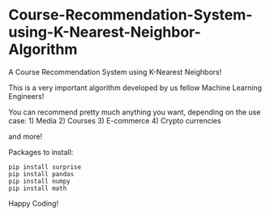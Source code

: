 # Course-Recommendation-System-using-K-Nearest-Neighbor-Algorithm
A Course Recommendation System using K-Nearest Neighbors! 

This is a very important algorithm developed by us fellow Machine Learning 
Engineers! 

You can recommend pretty much anything you want, depending on the use case:
    1) Media
    2) Courses
    3) E-commerce
    4) Crypto currencies

and more! 

Packages to install:

    pip install surprise 
    pip install pandas 
    pip install numpy
    pip install math

Happy Coding!     
